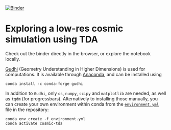 [![Binder](https://mybinder.org/badge_logo.svg)](https://mybinder.org/v2/gh/gwilding/cosmicwebpersistence/HEAD?labpath=cosmic_web_persistence_demo.ipynb)

# Exploring a low-res cosmic simulation using TDA

Check out the binder directly in the browser, or explore the notebook locally.

[Gudhi](http://gudhi.gforge.inria.fr/) (Geometry Understanding in Higher Dimensions) is used for computations. It is available through [Anaconda](https://anaconda.org/conda-forge/gudhi), and can be installed using

```
conda install -c conda-forge gudhi 
```

In addition to `Gudhi`, only `os`, `numpy`, `scipy` and `matplotlib` are needed, as well as `tqdm` (for progressbars). Alternatively to installing those manually, you can create your own environment within conda from the [`environment.yml`](https://github.com/gwilding/cosmicwebpersistence/blob/main/environment.yml) file in the repository:

```
conda env create -f environment.yml
conda activate cosmic-tda
```

